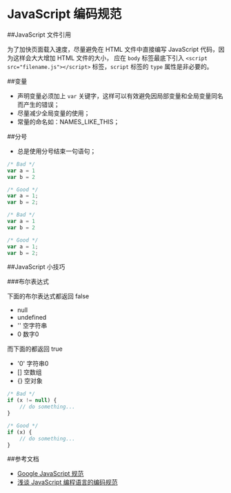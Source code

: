 JavaScript 编码规范
===================

##JavaScript 文件引用

为了加快页面载入速度，尽量避免在 HTML 文件中直接编写 JavaScript 代码，因为这样会大大增加 HTML 文件的大小，
应在 `body` 标签最底下引入 `<script src="filename.js"></script>` 标签，`script` 标签的 `type` 属性是非必要的。

##变量

- 声明变量必须加上 `var` 关键字，这样可以有效避免因局部变量和全局变量同名而产生的错误；
- 尽量减少全局变量的使用；
- 常量的命名如：NAMES_LIKE_THIS；

##分号

- 总是使用分号结束一句语句；

```JavaScript
/* Bad */
var a = 1
var b = 2

/* Good */
var a = 1;
var b = 2;
```
```JavaScript
/* Bad */
var a = 1
var b = 2

/* Good */
var a = 1;
var b = 2;
```

##JavaScript 小技巧

###布尔表达式

下面的布尔表达式都返回 false
- null
- undefined
- '' 空字符串
- 0 数字0

而下面的都返回 true
- '0' 字符串0
- [] 空数组
- {} 空对象

```JavaScript
/* Bad */
if (x != null) {
	// do something...
}

/* Good */
if (x) {
	// do something...
}
```




















##参考文档

- [Google JavaScript 规范](https://google-styleguide.googlecode.com/svn/trunk/javascriptguide.xml)
- [浅谈 JavaScript 编程语言的编码规范](http://www.ibm.com/developerworks/cn/web/1008_wangdd_jscodingrule/)

